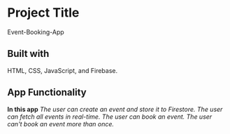 # Project Title
Event-Booking-App

## Built with
HTML, CSS, JavaScript, and Firebase.


## App Functionality
**In this app**
*The user can create an event and store it to Firestore.*
*The user can fetch all events in real-time.*
*The user can book an event.*
*The user can't book an event more than once.*

